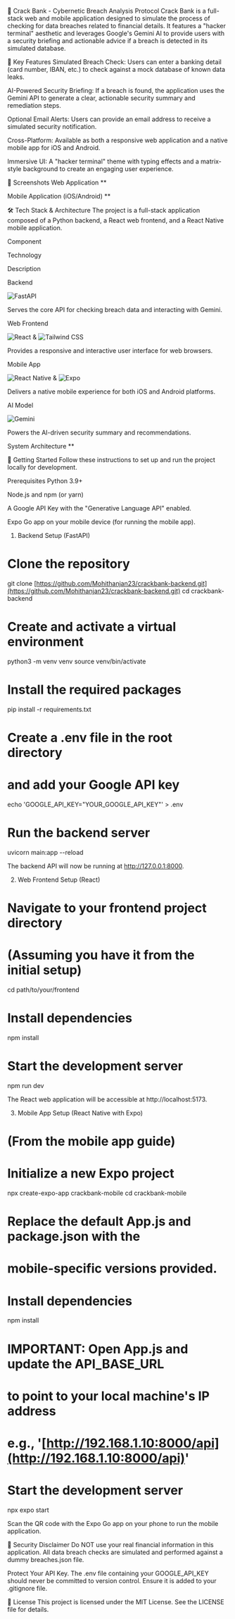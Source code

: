 🏦 Crack Bank - Cybernetic Breach Analysis Protocol
Crack Bank is a full-stack web and mobile application designed to simulate the process of checking for data breaches related to financial details. It features a "hacker terminal" aesthetic and leverages Google's Gemini AI to provide users with a security briefing and actionable advice if a breach is detected in its simulated database.

🌟 Key Features
Simulated Breach Check: Users can enter a banking detail (card number, IBAN, etc.) to check against a mock database of known data leaks.

AI-Powered Security Briefing: If a breach is found, the application uses the Gemini API to generate a clear, actionable security summary and remediation steps.

Optional Email Alerts: Users can provide an email address to receive a simulated security notification.

Cross-Platform: Available as both a responsive web application and a native mobile app for iOS and Android.

Immersive UI: A "hacker terminal" theme with typing effects and a matrix-style background to create an engaging user experience.

📸 Screenshots
Web Application
**

Mobile Application (iOS/Android)
**

🛠️ Tech Stack & Architecture
The project is a full-stack application composed of a Python backend, a React web frontend, and a React Native mobile application.

Component

Technology

Description

Backend

<img src="https://www.google.com/search?q=https://img.shields.io/badge/FastAPI-0C9D88%3Flogo%3Dfastapi" alt="FastAPI"/>

Serves the core API for checking breach data and interacting with Gemini.

Web Frontend

<img src="https://www.google.com/search?q=https://img.shields.io/badge/React-20232A%3Flogo%3Dreact%26logoColor%3D61DAFB" alt="React"/> & <img src="https://www.google.com/search?q=https://img.shields.io/badge/Tailwind_CSS-38B2AC%3Flogo%3Dtailwind-css" alt="Tailwind CSS"/>

Provides a responsive and interactive user interface for web browsers.

Mobile App

<img src="https://www.google.com/search?q=https://img.shields.io/badge/React_Native-20232A%3Flogo%3Dreact%26logoColor%3D61DAFB" alt="React Native"/> & <img src="https://www.google.com/search?q=https://img.shields.io/badge/Expo-000020%3Flogo%3Dexpo%26logoColor%3Dwhite" alt="Expo"/>

Delivers a native mobile experience for both iOS and Android platforms.

AI Model

<img src="https://www.google.com/search?q=https://img.shields.io/badge/Google_Gemini-8E77D5%3Flogo%3Dgoogle-gemini" alt="Gemini"/>

Powers the AI-driven security summary and recommendations.

System Architecture
**

🚀 Getting Started
Follow these instructions to set up and run the project locally for development.

Prerequisites
Python 3.9+

Node.js and npm (or yarn)

A Google API Key with the "Generative Language API" enabled.

Expo Go app on your mobile device (for running the mobile app).

1. Backend Setup (FastAPI)
# Clone the repository
git clone [https://github.com/Mohithanjan23/crackbank-backend.git](https://github.com/Mohithanjan23/crackbank-backend.git)
cd crackbank-backend

# Create and activate a virtual environment
python3 -m venv venv
source venv/bin/activate

# Install the required packages
pip install -r requirements.txt

# Create a .env file in the root directory
# and add your Google API key
echo 'GOOGLE_API_KEY="YOUR_GOOGLE_API_KEY"' > .env

# Run the backend server
uvicorn main:app --reload

The backend API will now be running at http://127.0.0.1:8000.

2. Web Frontend Setup (React)
# Navigate to your frontend project directory
# (Assuming you have it from the initial setup)
cd path/to/your/frontend

# Install dependencies
npm install

# Start the development server
npm run dev

The React web application will be accessible at http://localhost:5173.

3. Mobile App Setup (React Native with Expo)
# (From the mobile app guide)
# Initialize a new Expo project
npx create-expo-app crackbank-mobile
cd crackbank-mobile

# Replace the default App.js and package.json with the
# mobile-specific versions provided.

# Install dependencies
npm install

# IMPORTANT: Open App.js and update the API_BASE_URL
# to point to your local machine's IP address
# e.g., '[http://192.168.1.10:8000/api](http://192.168.1.10:8000/api)'

# Start the development server
npx expo start

Scan the QR code with the Expo Go app on your phone to run the mobile application.

🚨 Security Disclaimer
Do NOT use your real financial information in this application. All data breach checks are simulated and performed against a dummy breaches.json file.

Protect Your API Key. The .env file containing your GOOGLE_API_KEY should never be committed to version control. Ensure it is added to your .gitignore file.

📄 License
This project is licensed under the MIT License. See the LICENSE file for details.
